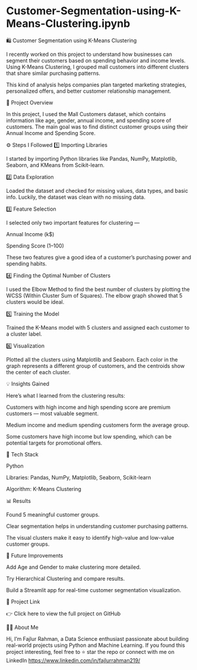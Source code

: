 # Customer-Segmentation-using-K-Means-Clustering.ipynb

🛍️ Customer Segmentation using K-Means Clustering

I recently worked on this project to understand how businesses can segment their customers based on spending behavior and income levels. Using K-Means Clustering, I grouped mall customers into different clusters that share similar purchasing patterns.

This kind of analysis helps companies plan targeted marketing strategies, personalized offers, and better customer relationship management.

📘 Project Overview

In this project, I used the Mall Customers dataset, which contains information like age, gender, annual income, and spending score of customers.
The main goal was to find distinct customer groups using their Annual Income and Spending Score.

⚙️ Steps I Followed
1️⃣ Importing Libraries

I started by importing Python libraries like Pandas, NumPy, Matplotlib, Seaborn, and KMeans from Scikit-learn.

2️⃣ Data Exploration

Loaded the dataset and checked for missing values, data types, and basic info.
Luckily, the dataset was clean with no missing data.

3️⃣ Feature Selection

I selected only two important features for clustering —

Annual Income (k$)

Spending Score (1–100)

These two features give a good idea of a customer’s purchasing power and spending habits.

4️⃣ Finding the Optimal Number of Clusters

I used the Elbow Method to find the best number of clusters by plotting the WCSS (Within Cluster Sum of Squares).
The elbow graph showed that 5 clusters would be ideal.

5️⃣ Training the Model

Trained the K-Means model with 5 clusters and assigned each customer to a cluster label.

6️⃣ Visualization

Plotted all the clusters using Matplotlib and Seaborn.
Each color in the graph represents a different group of customers, and the centroids show the center of each cluster.


💡 Insights Gained

Here’s what I learned from the clustering results:

Customers with high income and high spending score are premium customers — most valuable segment.

Medium income and medium spending customers form the average group.

Some customers have high income but low spending, which can be potential targets for promotional offers.


🧰 Tech Stack

Python

Libraries: Pandas, NumPy, Matplotlib, Seaborn, Scikit-learn

Algorithm: K-Means Clustering


📊 Results

Found 5 meaningful customer groups.

Clear segmentation helps in understanding customer purchasing patterns.

The visual clusters make it easy to identify high-value and low-value customer groups.


🚀 Future Improvements

Add Age and Gender to make clustering more detailed.

Try Hierarchical Clustering and compare results.

Build a Streamlit app for real-time customer segmentation visualization.

📂 Project Link

👉 Click here to view the full project on GitHub


👨‍💻 About Me

Hi, I’m Fajlur Rahman, a Data Science enthusiast passionate about building real-world projects using Python and Machine Learning.
If you found this project interesting, feel free to ⭐ star the repo or connect with me on LinkedIn https://www.linkedin.com/in/fajlurrahman219/
